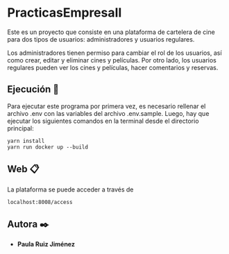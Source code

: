 # PracticasEmpresaII

Este es un proyecto que consiste en una plataforma de cartelera de cine para dos tipos de usuarios: administradores y usuarios regulares.

Los administradores tienen permiso para cambiar el rol de los usuarios, así como crear, editar y eliminar cines y películas. Por otro lado, los usuarios regulares pueden ver los cines y películas, hacer comentarios y reservas.

## Ejecución 🚀

Para ejecutar este programa por primera vez, es necesario rellenar el archivo .env con las variables del archivo .env.sample.
Luego, hay que ejecutar los siguientes comandos en la terminal desde el directorio principal:

```
yarn install
yarn run docker up --build
```

## Web 📋

La plataforma se puede acceder a través de

```
localhost:8008/access
```

## Autora ✒️

* **Paula Ruiz Jiménez** 
